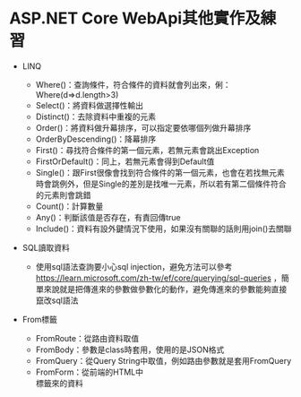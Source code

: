 # ASP.NET Core WebApi其他實作及練習
* LINQ
  * Where()：查詢條件，符合條件的資料就會列出來，俐：Where(d=>d.length>3)
  * Select()：將資料做選擇性輸出
  * Distinct()：去除資料中重複的元素
  * Order()：將資料做升幕排序，可以指定要依哪個列做升幕排序
  * OrderByDescending()：降幕排序
  * First()：尋找符合條件的第一個元素，若無元素會跳出Exception
  * FirstOrDefault()：同上，若無元素會得到Default值
  * Single()：跟First很像會找到符合條件的第一個元素，也會在若找無元素時會跳例外，但是Single的差別是找唯一元素，所以若有第二個條件符合的元素則會跳錯
  * Count()：計算數量
  * Any()：判斷該值是否存在，有責回傳true
  * Include()：資料有設外鍵情況下使用，如果沒有關聯的話則用join()去關聯

* SQL讀取資料
  * 使用sql語法查詢要小心sql injection，避免方法可以參考 https://learn.microsoft.com/zh-tw/ef/core/querying/sql-queries ，簡單來說就是把傳進來的參數做參數化的動作，避免傳進來的參數能夠直接竄改sql語法</br>

* From標籤
  * FromRoute：從路由資料取值
  * FromBody：參數是class時套用，使用的是JSON格式
  * FromQuery：從Query String中取值，例如路由參數就是套用FromQuery
  * FromForm：從前端的HTML中<form>標籤來的資料
